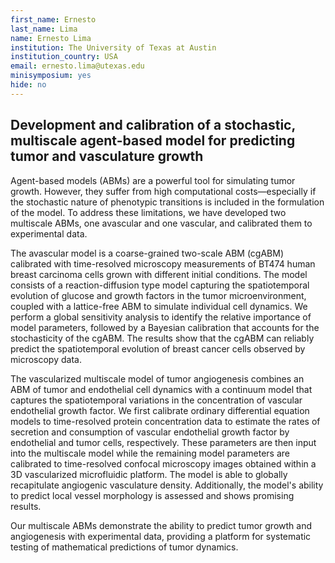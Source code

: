 ```yaml
---
first_name: Ernesto
last_name: Lima
name: Ernesto Lima
institution: The University of Texas at Austin
institution_country: USA
email: ernesto.lima@utexas.edu
minisymposium: yes
hide: no
---
```


## Development and calibration of a stochastic, multiscale agent-based model for predicting tumor and vasculature growth

Agent-based models (ABMs) are a powerful tool for simulating tumor growth. However, they suffer from high computational costs—especially if the stochastic nature of phenotypic transitions is included in the formulation of the model. To address these limitations, we have developed two multiscale ABMs, one avascular and one vascular, and calibrated them to experimental data.
 
 The avascular model is a coarse-grained two-scale ABM (cgABM) calibrated with time-resolved microscopy measurements of BT474 human breast carcinoma cells grown with different initial conditions. The model consists of a reaction-diffusion type model capturing the spatiotemporal evolution of glucose and growth factors in the tumor microenvironment, coupled with a lattice-free ABM to simulate individual cell dynamics. We perform a global sensitivity analysis to identify the relative importance of model parameters, followed by a Bayesian calibration that accounts for the stochasticity of the cgABM. The results show that the cgABM can reliably predict the spatiotemporal evolution of breast cancer cells observed by microscopy data.
 
 The vascularized multiscale model of tumor angiogenesis combines an ABM of tumor and endothelial cell dynamics with a continuum model that captures the spatiotemporal variations in the concentration of vascular endothelial growth factor. We first calibrate ordinary differential equation models to time-resolved protein concentration data to estimate the rates of secretion and consumption of vascular endothelial growth factor by endothelial and tumor cells, respectively. These parameters are then input into the multiscale model while the remaining model parameters are calibrated to time-resolved confocal microscopy images obtained within a 3D vascularized microfluidic platform. The model is able to globally recapitulate angiogenic vasculature density. Additionally, the model's ability to predict local vessel morphology is assessed and shows promising results.
 
 Our multiscale ABMs demonstrate the ability to predict tumor growth and angiogenesis with experimental data, providing a platform for systematic testing of mathematical predictions of tumor dynamics.


